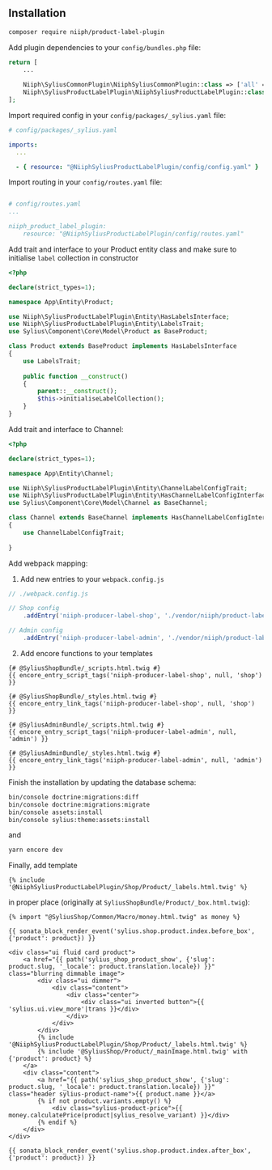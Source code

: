 ## Installation

```bash
composer require niiph/product-label-plugin
```

Add plugin dependencies to your `config/bundles.php` file:

```php
return [
    ...
    
    Niiph\SyliusCommonPlugin\NiiphSyliusCommonPlugin::class => ['all' => true],
    Niiph\SyliusProductLabelPlugin\NiiphSyliusProductLabelPlugin::class  => ['all' => true]
];
```

Import required config in your `config/packages/_sylius.yaml` file:

```yaml
# config/packages/_sylius.yaml

imports:
  ...

  - { resource: "@NiiphSyliusProductLabelPlugin/config/config.yaml" }
```

Import routing in your `config/routes.yaml` file:

```yaml

# config/routes.yaml
...

niiph_product_label_plugin:
    resource: "@NiiphSyliusProductLabelPlugin/config/routes.yaml"
```

Add trait and interface to your Product entity class and make sure to initialise `label` collection in constructor

```php
<?php

declare(strict_types=1);

namespace App\Entity\Product;

use Niiph\SyliusProductLabelPlugin\Entity\HasLabelsInterface;
use Niiph\SyliusProductLabelPlugin\Entity\LabelsTrait;
use Sylius\Component\Core\Model\Product as BaseProduct;

class Product extends BaseProduct implements HasLabelsInterface
{
    use LabelsTrait;
    
    public function __construct()
    {
        parent::__construct();
        $this->initialiseLabelCollection();
    }
}
```

Add trait and interface to Channel:

```php
<?php

declare(strict_types=1);

namespace App\Entity\Channel;

use Niiph\SyliusProductLabelPlugin\Entity\ChannelLabelConfigTrait;
use Niiph\SyliusProductLabelPlugin\Entity\HasChannelLabelConfigInterface;
use Sylius\Component\Core\Model\Channel as BaseChannel;

class Channel extends BaseChannel implements HasChannelLabelConfigInterface
{
    use ChannelLabelConfigTrait;
    
}
```

Add webpack mapping:

1. Add new entries to your `webpack.config.js`
```js
// ./webpack.config.js

// Shop config
    .addEntry('niiph-producer-label-shop', './vendor/niiph/product-label-plugin/assets/shop/entry.js')

// Admin config
    .addEntry('niiph-producer-label-admin', './vendor/niiph/product-label-plugin/assets/admin/entry.js')
```

2. Add encore functions to your templates

```twig
{# @SyliusShopBundle/_scripts.html.twig #}
{{ encore_entry_script_tags('niiph-producer-label-shop', null, 'shop') }}

{# @SyliusShopBundle/_styles.html.twig #}
{{ encore_entry_link_tags('niiph-producer-label-shop', null, 'shop') }}

{# @SyliusAdminBundle/_scripts.html.twig #}
{{ encore_entry_script_tags('niiph-producer-label-admin', null, 'admin') }}

{# @SyliusAdminBundle/_styles.html.twig #}
{{ encore_entry_link_tags('niiph-producer-label-admin', null, 'admin') }}
```


Finish the installation by updating the database schema:

```sh
bin/console doctrine:migrations:diff
bin/console doctrine:migrations:migrate
bin/console assets:install
bin/console sylius:theme:assets:install
```

and 
```sh
yarn encore dev
```

Finally, add template
```twig
{% include '@NiiphSyliusProductLabelPlugin/Shop/Product/_labels.html.twig' %}
```
in proper place (originally at `SyliusShopBundle/Product/_box.html.twig`):
```twig
{% import "@SyliusShop/Common/Macro/money.html.twig" as money %}

{{ sonata_block_render_event('sylius.shop.product.index.before_box', {'product': product}) }}

<div class="ui fluid card product">
    <a href="{{ path('sylius_shop_product_show', {'slug': product.slug, '_locale': product.translation.locale}) }}" class="blurring dimmable image">
        <div class="ui dimmer">
            <div class="content">
                <div class="center">
                    <div class="ui inverted button">{{ 'sylius.ui.view_more'|trans }}</div>
                </div>
            </div>
        </div>
        {% include '@NiiphSyliusProductLabelPlugin/Shop/Product/_labels.html.twig' %}
        {% include '@SyliusShop/Product/_mainImage.html.twig' with {'product': product} %}
    </a>
    <div class="content">
        <a href="{{ path('sylius_shop_product_show', {'slug': product.slug, '_locale': product.translation.locale}) }}" class="header sylius-product-name">{{ product.name }}</a>
        {% if not product.variants.empty() %}
            <div class="sylius-product-price">{{ money.calculatePrice(product|sylius_resolve_variant) }}</div>
        {% endif %}
    </div>
</div>

{{ sonata_block_render_event('sylius.shop.product.index.after_box', {'product': product}) }}
```
